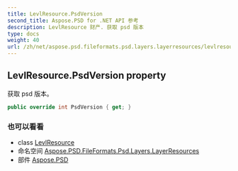 ```yaml
---
title: LevlResource.PsdVersion
second_title: Aspose.PSD for .NET API 参考
description: LevlResource 财产. 获取 psd 版本
type: docs
weight: 40
url: /zh/net/aspose.psd.fileformats.psd.layers.layerresources/levlresource/psdversion/
---
```

## LevlResource.PsdVersion property

获取 psd 版本。

```csharp
public override int PsdVersion { get; }
```

### 也可以看看

* class [LevlResource](../)
* 命名空间 [Aspose.PSD.FileFormats.Psd.Layers.LayerResources](../../levlresource/)
* 部件 [Aspose.PSD](../../../)


